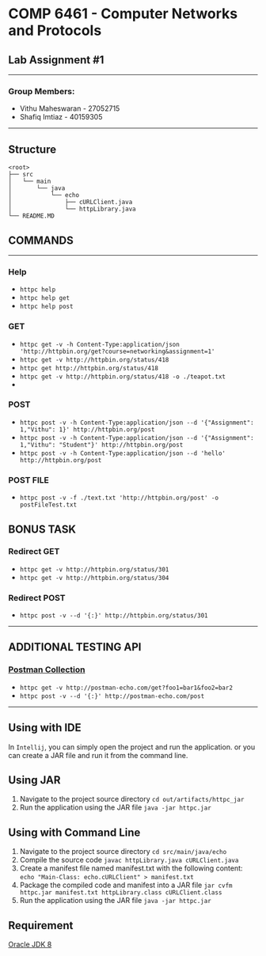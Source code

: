 # COMP 6461 - Computer Networks and Protocols

## Lab Assignment #1

---

### Group Members:

- Vithu Maheswaran - 27052715
- Shafiq Imtiaz - 40159305

---

## Structure

```
<root>
├── src
│   └── main
│       └── java
│           └── echo
│               ├── cURLClient.java
│               └── httpLibrary.java
└── README.MD
```

## COMMANDS

---

### Help

- `httpc help`
- `httpc help get`
- `httpc help post`

### GET

- `httpc get -v -h Content-Type:application/json 'http://httpbin.org/get?course=networking&assignment=1'`
- `httpc get -v http://httpbin.org/status/418`
- `httpc get http://httpbin.org/status/418`
- `httpc get -v http://httpbin.org/status/418 -o ./teapot.txt`
-

### POST

- `httpc post -v -h Content-Type:application/json --d '{"Assignment": 1,"Vithu": 1}' http://httpbin.org/post`
- `httpc post -v -h Content-Type:application/json --d '{"Assignment": 1,"Vithu": "Student"}' http://httpbin.org/post`
- `httpc post -v -h Content-Type:application/json --d 'hello' http://httpbin.org/post`

### POST FILE

- `httpc post -v -f ./text.txt 'http://httpbin.org/post' -o postFileTest.txt`

## BONUS TASK

### Redirect GET

- `httpc get -v http://httpbin.org/status/301`
- `httpc get -v http://httpbin.org/status/304`

### Redirect POST

- `httpc post -v --d '{:}' http://httpbin.org/status/301`

---

## ADDITIONAL TESTING API

### [Postman Collection](https://www.postman.com/postman/workspace/published-postman-templates/folder/631643-9a4c3bce-30f7-a496-c9ec-78afecbf1545?ctx=documentation)

- `httpc get -v http://postman-echo.com/get?foo1=bar1&foo2=bar2`
- `httpc post -v --d '{:}' http://postman-echo.com/post`

---

## Using with IDE

In `Intellij`, you can simply open the project and run the application.
or you can create a JAR file and run it from the command line.

## Using JAR

1. Navigate to the project source directory
   `cd out/artifacts/httpc_jar`
2. Run the application using the JAR file
   `java -jar httpc.jar`

## Using with Command Line

1. Navigate to the project source directory
   `cd src/main/java/echo`
2. Compile the source code
   `javac httpLibrary.java cURLClient.java`
3. Create a manifest file named manifest.txt with the following content:
   `echo "Main-Class: echo.cURLClient" > manifest.txt`
4. Package the compiled code and manifest into a JAR file
   `jar cvfm httpc.jar manifest.txt httpLibrary.class cURLClient.class`
5. Run the application using the JAR file
   `java -jar httpc.jar`

## Requirement

[Oracle JDK 8](http://www.oracle.com/technetwork/java/javase/downloads/jdk8-downloads-2133151.html)
